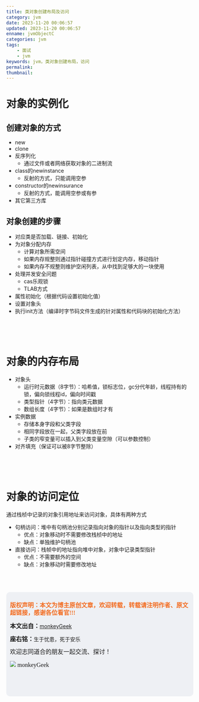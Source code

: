```yaml
---
title: 类对象创建布局及访问
category: jvm
date: 2023-11-20 00:06:57
updated: 2023-11-20 00:06:57
enname: jvmObjectC
categories: jvm
tags:
	- 面试
	- jvm
keywords: jvm，类对象创建布局，访问
permalink:
thumbnail:
---
```


# 对象的实例化
## 创建对象的方式
<!--more-->
- new
- clone
- 反序列化
  - 通过文件或者网络获取对象的二进制流
- class的newinstance 
  - 反射的方式，只能调用空参
- constructor的newinsurance 
  - 反射的方式，能调用空参或有参
- 其它第三方库

## 对象创建的步骤
- 对应类是否加载、链接、初始化
- 为对象分配内存
  - 计算对象所需空间
  - 如果内存规整则通过指针碰撞方式进行划定内存，移动指针
  - 如果内存不规整则维护空闲列表，从中找到足够大的一块使用
- 处理并发安全问题
  - cas乐观锁
  - TLAB方式
- 属性初始化（根据代码设置初始化值）
- 设置对象头
- 执行init方法（编译时字节码文件生成的针对属性和代码块的初始化方法）


</br>
</br>
</br>


# 对象的内存布局
- 对象头
  - 运行时元数据（8字节）：哈希值，锁标志位，gc分代年龄，线程持有的锁，偏向锁线程id，偏向时间戳
  - 类型指针（4字节）：指向类元数据
  - 数组长度（4字节）：如果是数组时才有
- 实例数据
  - 存储本身字段和父类字段
  - 相同字段放在一起，父类字段放在前
  - 子类的窄变量可以插入到父类变量空隙（可以参数控制）
- 对齐填充（保证可以被8字节整除）

</br>
</br>
</br>


# 对象的访问定位
通过栈桢中记录的对象引用地址来访问对象，具体有两种方式
- 句柄访问：堆中有句柄池分别记录指向对象的指针以及指向类型的指针
  - 优点：对象移动时不需要修改栈桢中的地址
  - 缺点：单独维护句柄池
- 直接访问：栈帧中的地址指向堆中对象，对象中记录类型指针
  - 优点：不需要额外的空间
  - 缺点：对象移动时需要修改地址


</br>

</br>

</br>

<script>
var _hmt = _hmt || [];
(function() {
  var hm = document.createElement("script");
  hm.src = "https://hm.baidu.com/hm.js?2f798e6b269c8a40f12bef25d7f1876d";
  var s = document.getElementsByTagName("script")[0]; 
  s.parentNode.insertBefore(hm, s);
})();
</script>

<div style="height:260px; background-color:rgb(238,240,244); padding:10px;border-radius:10px;">
    <p style="color:#f36c21;font:bold 16px/20px 'kaiTi';">
      版权声明：本文为博主原创文章，欢迎转载，转载请注明作者、原文超链接，感谢各位看官!!!
    </p>
    <p>
      <span style="font:bold 16px/20px 'kaiTi';">本文出自：</span><a href="https://monkeyGeek369.github.io">monkeyGeek</a> 
    </p>
    <p>
      <span style="font:bold 16px/20px 'kaiTi';">座右铭：</span><span>生于忧患，死于安乐</span> 
    </p>
    <p>
      <span style="font:16px/20px 'kaiTi';">欢迎志同道合的朋友一起交流、探讨！</span> 
    </p>
    <img style="height:auto; width:auto;flot:left;" src="../../../../image/monkey64.png" /><span style="font:16px/20px 'kaiTi';flot:left;">   monkeyGeek</span>


